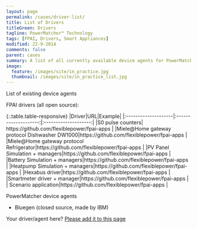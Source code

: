 ```yaml
---
layout: page
permalink: /cases/driver-list/
title: List of Drivers
titleGreen: Drivers
tagline: PowerMatcher™ Technology
tags: [FPAI, Drivers, Smart Appliances]
modified: 22-9-2014
comments: false
parent: cases
summary: A list of all currently available device agents for PowerMatcher and appliance drivers for FPAI.
image:
  feature: /images/site/in_practice.jpg
  thumbnail: /images/site/in_practice_list.jpg
---
```


List of existing device agents



FPAI drivers (all open source):

<div class="table-responsive" markdown="1">{:.table.table-responsive}
|Driver|URL|Example| 
|:--------------------|:--------------------:|:--------------------:|
|S0 pulse counters| https://github.com/flexiblepower/fpai-apps |
|Miele@Home gateway protocol Dishwasher DW1000|https://github.com/flexiblepower/fpai-apps |
|Miele@Home gateway protocol Refrigerator|https://github.com/flexiblepower/fpai-apps |
|PV Panel Simulation + managers|https://github.com/flexiblepower/fpai-apps |
|Battery Simulation + managers|https://github.com/flexiblepower/fpai-apps |
|Heatpump Simulation + managers|https://github.com/flexiblepower/fpai-apps |
|Hexabus driver|https://github.com/flexiblepower/fpai-apps |
|Smartmeter driver + manager|https://github.com/flexiblepower/fpai-apps |
| Scenario application|https://github.com/flexiblepower/fpai-apps |

PowerMatcher device agents

* Bluegen (closed source, made by IBM)

Your driver/agent here? [Please add it to this page](https://github.com/flexiblepower/flexiblepower.github.io/edit/master/cases2_driver-list.md)
